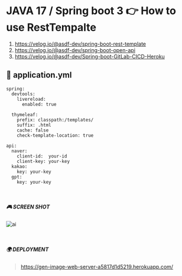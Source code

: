 # JAVA 17 / Spring boot 3 👉 How to use RestTempalte

 1. https://velog.io/@asdf-dev/spring-boot-rest-template
 2. https://velog.io/@asdf-dev/spring-boot-open-api
 3. https://velog.io/@asdf-dev/Spring-boot-GitLab-CICD-Heroku

## 📌 application.yml 

```
spring:
  devtools:
    livereload:
      enabled: true

  thymeleaf:
    prefix: classpath:/templates/
    suffix: .html
    cache: false
    check-template-location: true

api:
  naver:
    client-id:  your-id
    client-key: your-key
  kakao:
    key: your-key
  gpt:
    key: your-key
```

<br>

##### 🎮 SCREEN SHOT
![ai](https://github.com/user-attachments/assets/55c8d6f7-e85f-45e6-9274-a75295fd7cd2)

<br>

##### 🌍 DEPLOYMENT
> https://gen-image-web-server-a5817d1d5219.herokuapp.com/
